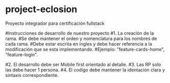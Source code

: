 # project-eclosion
Proyecto integrador para certificación fullstack

#Instrucciones de desarrollo de nuestro proyecto
#1. La creación de la rama.
    #Se debe mantener el orden y nomenclatura para los nombres de cada rama.
    #Debe estar escrita en ingles y debe hacer referencia a la modificación que se esta implementando.
    #Ejemplo: "feature-cards-home", "feature-login".

#2. El desarrollo debe ser Mobile first orientado al detalle.
#3. Las RP solo las debe hacer 1 persona.
#4. El codigo debe mantener la identación clara y sintaxis correspondiente.
